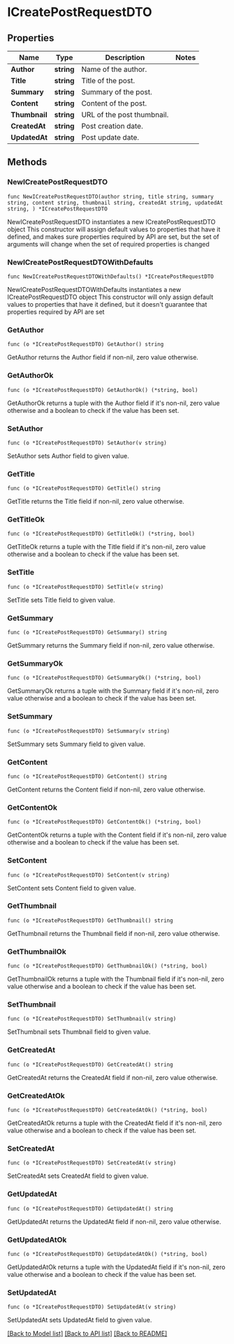 # ICreatePostRequestDTO

## Properties

Name | Type | Description | Notes
------------ | ------------- | ------------- | -------------
**Author** | **string** | Name of the author. | 
**Title** | **string** | Title of the post. | 
**Summary** | **string** | Summary of the post. | 
**Content** | **string** | Content of the post. | 
**Thumbnail** | **string** | URL of the post thumbnail. | 
**CreatedAt** | **string** | Post creation date. | 
**UpdatedAt** | **string** | Post update date. | 

## Methods

### NewICreatePostRequestDTO

`func NewICreatePostRequestDTO(author string, title string, summary string, content string, thumbnail string, createdAt string, updatedAt string, ) *ICreatePostRequestDTO`

NewICreatePostRequestDTO instantiates a new ICreatePostRequestDTO object
This constructor will assign default values to properties that have it defined,
and makes sure properties required by API are set, but the set of arguments
will change when the set of required properties is changed

### NewICreatePostRequestDTOWithDefaults

`func NewICreatePostRequestDTOWithDefaults() *ICreatePostRequestDTO`

NewICreatePostRequestDTOWithDefaults instantiates a new ICreatePostRequestDTO object
This constructor will only assign default values to properties that have it defined,
but it doesn't guarantee that properties required by API are set

### GetAuthor

`func (o *ICreatePostRequestDTO) GetAuthor() string`

GetAuthor returns the Author field if non-nil, zero value otherwise.

### GetAuthorOk

`func (o *ICreatePostRequestDTO) GetAuthorOk() (*string, bool)`

GetAuthorOk returns a tuple with the Author field if it's non-nil, zero value otherwise
and a boolean to check if the value has been set.

### SetAuthor

`func (o *ICreatePostRequestDTO) SetAuthor(v string)`

SetAuthor sets Author field to given value.


### GetTitle

`func (o *ICreatePostRequestDTO) GetTitle() string`

GetTitle returns the Title field if non-nil, zero value otherwise.

### GetTitleOk

`func (o *ICreatePostRequestDTO) GetTitleOk() (*string, bool)`

GetTitleOk returns a tuple with the Title field if it's non-nil, zero value otherwise
and a boolean to check if the value has been set.

### SetTitle

`func (o *ICreatePostRequestDTO) SetTitle(v string)`

SetTitle sets Title field to given value.


### GetSummary

`func (o *ICreatePostRequestDTO) GetSummary() string`

GetSummary returns the Summary field if non-nil, zero value otherwise.

### GetSummaryOk

`func (o *ICreatePostRequestDTO) GetSummaryOk() (*string, bool)`

GetSummaryOk returns a tuple with the Summary field if it's non-nil, zero value otherwise
and a boolean to check if the value has been set.

### SetSummary

`func (o *ICreatePostRequestDTO) SetSummary(v string)`

SetSummary sets Summary field to given value.


### GetContent

`func (o *ICreatePostRequestDTO) GetContent() string`

GetContent returns the Content field if non-nil, zero value otherwise.

### GetContentOk

`func (o *ICreatePostRequestDTO) GetContentOk() (*string, bool)`

GetContentOk returns a tuple with the Content field if it's non-nil, zero value otherwise
and a boolean to check if the value has been set.

### SetContent

`func (o *ICreatePostRequestDTO) SetContent(v string)`

SetContent sets Content field to given value.


### GetThumbnail

`func (o *ICreatePostRequestDTO) GetThumbnail() string`

GetThumbnail returns the Thumbnail field if non-nil, zero value otherwise.

### GetThumbnailOk

`func (o *ICreatePostRequestDTO) GetThumbnailOk() (*string, bool)`

GetThumbnailOk returns a tuple with the Thumbnail field if it's non-nil, zero value otherwise
and a boolean to check if the value has been set.

### SetThumbnail

`func (o *ICreatePostRequestDTO) SetThumbnail(v string)`

SetThumbnail sets Thumbnail field to given value.


### GetCreatedAt

`func (o *ICreatePostRequestDTO) GetCreatedAt() string`

GetCreatedAt returns the CreatedAt field if non-nil, zero value otherwise.

### GetCreatedAtOk

`func (o *ICreatePostRequestDTO) GetCreatedAtOk() (*string, bool)`

GetCreatedAtOk returns a tuple with the CreatedAt field if it's non-nil, zero value otherwise
and a boolean to check if the value has been set.

### SetCreatedAt

`func (o *ICreatePostRequestDTO) SetCreatedAt(v string)`

SetCreatedAt sets CreatedAt field to given value.


### GetUpdatedAt

`func (o *ICreatePostRequestDTO) GetUpdatedAt() string`

GetUpdatedAt returns the UpdatedAt field if non-nil, zero value otherwise.

### GetUpdatedAtOk

`func (o *ICreatePostRequestDTO) GetUpdatedAtOk() (*string, bool)`

GetUpdatedAtOk returns a tuple with the UpdatedAt field if it's non-nil, zero value otherwise
and a boolean to check if the value has been set.

### SetUpdatedAt

`func (o *ICreatePostRequestDTO) SetUpdatedAt(v string)`

SetUpdatedAt sets UpdatedAt field to given value.



[[Back to Model list]](../README.md#documentation-for-models) [[Back to API list]](../README.md#documentation-for-api-endpoints) [[Back to README]](../README.md)


